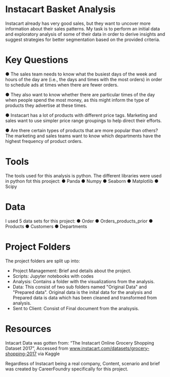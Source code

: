 # Instacart Basket Analysis
Instacart already has very good sales, but they want to uncover more information about their sales patterns. My task is to perform an initial data and exploratory analysis of some of their data in order to derive insights and suggest strategies for better segmentation based on the provided criteria.

# Key Questions
● The sales team needs to know what the busiest days of the week and hours of the day are (i.e., the days and times with the most orders) in order to schedule ads at times when there are fewer orders.

● They also want to know whether there are particular times of the day when people spend the most money, as this might inform the type of products they advertise at these times.

● Instacart has a lot of products with different price tags. Marketing and sales want to use simpler price range groupings to help direct their efforts.

● Are there certain types of products that are more popular than others? The marketing and sales teams want to know which departments have the highest frequency of product orders.

# Tools
The tools used for this analysis is python. The different libraries were used in python fot this prooject: 
● Panda
● Numpy
● Seaborn
● Matplotlib
● Scipy

# Data
I used 5 data sets for this project: 
● Order 
● Orders_products_prior
● Products
● Customers 
● Departments

# Project Folders 
The project folders are split up into: 
 - Project Management: Brief and details about the project.
 - Scripts: Jupyter notebooks with codes
 - Analysis: Contains a folder with the visualizations from the analysis.
 - Data: This consist of two sub folders named "Original Data" and "Prepared data". Original data is the inital data for the analysis and Prepared data is data which has been cleaned and transformed from analysis.
 - Sent to Client: Consist of Final document from the analsysis.

# Resources 
Intacart Data was gotten from: 
“The Instacart Online Grocery Shopping
Dataset 2017”, Accessed from www.instacart.com/datasets/grocery-shopping-2017 via Kaggle

Regardless of Instacart being a real company, Content, scenario and brief was created by CareerFoundry specifically for this project. 
